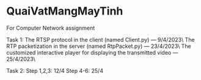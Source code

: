 # QuaiVatMangMayTinh
For Computer Network assignment


Task 1:
The RTSP protocol in the client (named Client.py) — 9/4/2023\\
The RTP packetization in the server (named RtpPacket.py) — 23/4/2023\\
The customized interactive player for displaying the transmitted video — 25/4/2023\\

Task 2:
Step 1,2,3: 12/4
Step 4-6: 25/4

